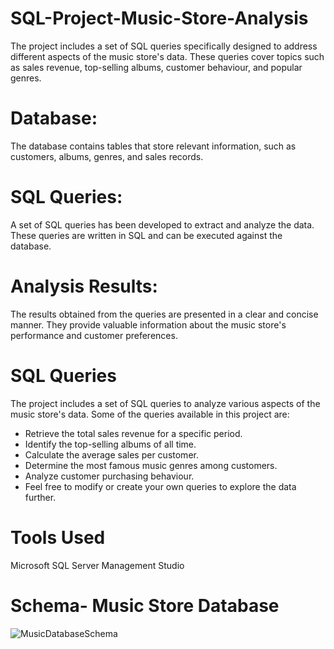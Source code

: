 # SQL-Project-Music-Store-Analysis
The project includes a set of SQL queries specifically designed to address different aspects of the music store's data. These queries cover topics such as sales revenue, top-selling albums, customer behaviour, and popular genres.

# Database: 
The database contains tables that store relevant information, such as customers, albums, genres, and sales records.

# SQL Queries: 
A set of SQL queries has been developed to extract and analyze the data. These queries are written in SQL and can be executed against the database.

# Analysis Results: 
The results obtained from the queries are presented in a clear and concise manner. They provide valuable information about the music store's performance and customer preferences.

# SQL Queries
The project includes a set of SQL queries to analyze various aspects of the music store's data. Some of the queries available in this project are:

* Retrieve the total sales revenue for a specific period.
* Identify the top-selling albums of all time.
* Calculate the average sales per customer.
* Determine the most famous music genres among customers.
* Analyze customer purchasing behaviour.
* Feel free to modify or create your own queries to explore the data further.

# Tools Used
Microsoft SQL Server Management Studio

# Schema- Music Store Database
![MusicDatabaseSchema](https://github.com/Rupalihirdekar/SQL-Project-Music-Store-Analysis/assets/121499040/a77a1286-5534-48c9-a3c2-a420b48ab2ad)
